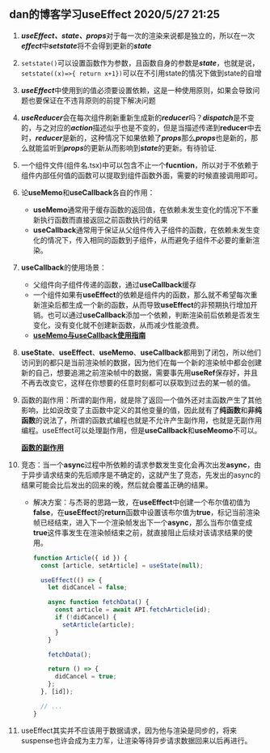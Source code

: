 ## dan的博客学习useEffect 2020/5/27 21:25

1. ***useEffect、state、props***对于每一次的渲染来说都是独立的，所以在一次***effect***中***setstate***将不会得到更新的***state***
2. `setstate()`可以设置函数作为参数，且函数自身的参数是***state***，也就是说，`setstate((x)=>{ return x+1})`可以在不引用state的情况下做到state的自增
3. ***useEffect***中使用到的值必须要设置依赖，这是一种使用原则，如果会导致问题也要保证在不违背原则的前提下解决问题
4. ***useReducer***会在每次组件刷新重新生成新的***reducer***吗？***dispatch***是不变的，与之对应的***action***描述似乎也是不变的，但是当描述传递到**reducer**中去时，***reducer***是新的，这种情况下如果依赖了***props***那么***props***也是新的，那么就能监听到***props***的更新从而影响到***state***的更新。有待验证.
5. 一个组件文件(组件名.tsx)中可以包含不止一个**fucntion**，所以对于不依赖于组件内部任何值的函数可以提取到组件函数外面，需要的时候直接调用即可。
6. 论**useMemo**和**useCallback**各自的作用：

   * **useMemo**通常用于缓存函数的返回值，在依赖未发生变化的情况下不重新执行函数而直接返回之前函数执行的结果
   * **useCallback**通常用于保证从父组件传入子组件的函数，在依赖未发生变化的情况下，传入相同的函数到子组件，从而避免子组件不必要的重新渲染。
3. **useCallback**的使用场景：

   * 父组件向子组件传递的函数，通过**useCallback**缓存
   * 一个组件如果有**useEffect**的依赖是组件内的函数，那么就不希望每次重新渲染后都生成一个新的函数，从而导致**useEffect**的非预期执行增加开销。也可以通过**useCallback**添加一个依赖，判断渲染前后依赖是否发生变化，没有变化就不创建新函数，从而减少性能浪费。
   * [**useMemo与useCallback使用指南**](https://blog.csdn.net/sinat_17775997/article/details/94453167)

4. **useState**、**useEffect**、**useMemo**、**useCallback**都用到了闭包，所以他们访问到的都只是当前渲染帧的数据，因为他们在每一个新的渲染帧中都会创建新的自己，想要追溯之前渲染帧中的数据，需要事先用**useRef**保存好，并且不再去改变它，这样在你想要的任意时刻都可以获取到过去的某一帧的值。

5. 函数的副作用：所谓的副作用，就是除了返回一个值外还对主函数产生了其他影响，比如说改变了主函数中定义的其他变量的值，因此就有了**纯函数**和**非纯函数**的说法了，所谓的函数式编程也就是不允许产生副作用，也就是无副作用编程。useEffect可以处理副作用，但是**useCallback**和**useMeomo**不可以。

   [**函数的副作用**](http://www.fly63.com/article/detial/1176)

6. 竞态：当一个**async**过程中所依赖的请求参数发生变化会再次出发**async**，由于异步请求结束的先后顺序是不确定的，这就产生了竞态，先发出的async的结果可能会比后发出的回来的晚，然后就会覆盖正确的结果。

   * 解决方案：与杰哥的思路一致，在**useEffect**中创建一个布尔值初值为**false**，在**useEffect**的**return**函数中设置该布尔值为**true**，标记当前渲染帧已经结束，进入下一个渲染帧发出下一个**async**，那么当布尔值变成**true**这件事发生在渲染帧结束之前，就直接阻止后续对该请求结果的使用。

     ```javascript
     function Article({ id }) {
       const [article, setArticle] = useState(null);
     
       useEffect(() => {
         let didCancel = false;
     
         async function fetchData() {
           const article = await API.fetchArticle(id);
           if (!didCancel) {
             setArticle(article);
           }
         }
     
         fetchData();
     
         return () => {
           didCancel = true;
         };
       }, [id]);
     
       // ...
     }
     ```

7. useEffect其实并不应该用于数据请求，因为他与渲染是同步的，将来suspense也许会成为主力军，让渲染等待异步请求数据回来以后再进行。
